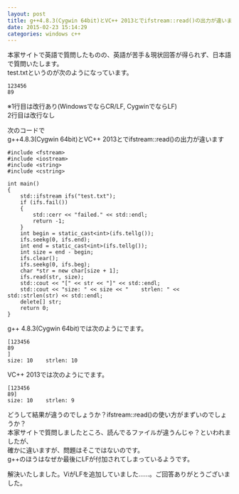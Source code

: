 ```yaml
---
layout: post
title: g++4.8.3(Cygwin 64bit)とVC++ 2013とでifstream::read()の出力が違います
date: 2015-02-23 15:14:29
categories: windows c++
---
```

<p>本家サイトで英語で質問したものの、英語が苦手＆現状回答が得られず、日本語で質問いたします。<br>
test.txtというのが次のようになっています。</p>

<pre><code>123456
89
</code></pre>

<p>※1行目は改行あり(WindowsでならCR/LF, CygwinでならLF)<br>
2行目は改行なし</p>

<p>次のコードで<br>
g++4.8.3(Cygwin 64bit)とVC++ 2013とでifstream::read()の出力が違います</p>

<pre><code>#include &lt;fstream&gt;
#include &lt;iostream&gt;
#include &lt;string&gt;
#include &lt;cstring&gt;

int main()
{
    std::ifstream ifs("test.txt");
    if (ifs.fail())
    {
        std::cerr &lt;&lt; "failed." &lt;&lt; std::endl;
        return -1;
    }
    int begin = static_cast&lt;int&gt;(ifs.tellg());
    ifs.seekg(0, ifs.end);
    int end = static_cast&lt;int&gt;(ifs.tellg());
    int size = end - begin;
    ifs.clear();
    ifs.seekg(0, ifs.beg);
    char *str = new char[size + 1];
    ifs.read(str, size);
    std::cout &lt;&lt; "[" &lt;&lt; str &lt;&lt; "]" &lt;&lt; std::endl;
    std::cout &lt;&lt; "size: " &lt;&lt; size &lt;&lt; "    strlen: " &lt;&lt; std::strlen(str) &lt;&lt; std::endl;
    delete[] str;
    return 0;
} 
</code></pre>

<p>g++ 4.8.3(Cygwin 64bit)では次のようにでます。</p>

<pre><code>[123456
89
]
size: 10    strlen: 10
</code></pre>

<p>VC++ 2013では次のようにでます。</p>

<pre><code>[123456
89]
size: 10    strlen: 9
</code></pre>

<p>どうして結果が違うのでしょうか？ifstream::read()の使い方がまずいのでしょうか？<br>
本家サイトで質問しましたところ、読んでるファイルが違うんじゃ？といわれましたが、<br>
確かに違いますが、問題はそこではないのです。<br>
g++のほうはなぜか最後にLFが付加されてしまっているようです。</p>

<p>解決いたしました。ViがLFを追加していました……。ご回答ありがとうございました。</p>
